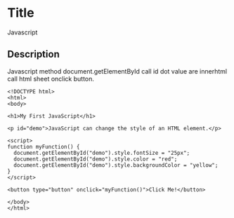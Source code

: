 # Title

Javascript

## Description

Javascript method document.getElementById call id dot value are innerhtml call html sheet onclick button.

```md040
<!DOCTYPE html>
<html>
<body>

<h1>My First JavaScript</h1>

<p id="demo">JavaScript can change the style of an HTML element.</p>

<script>
function myFunction() {
  document.getElementById("demo").style.fontSize = "25px"; 
  document.getElementById("demo").style.color = "red";
  document.getElementById("demo").style.backgroundColor = "yellow";        
}
</script>

<button type="button" onclick="myFunction()">Click Me!</button>

</body>
</html>


```
